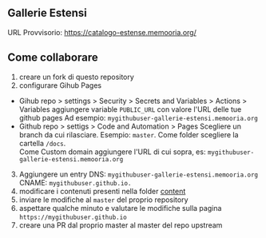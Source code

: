 ## Gallerie Estensi
URL Provvisorio: https://catalogo-estense.memooria.org/

## Come collaborare

1. creare un fork di questo repository
2. configurare Gihub Pages
  * Gihub repo > settings > Security >  Secrets and Variables > Actions > Variables
    aggiungere variable `PUBLIC_URL` con valore l'URL delle tue github pages
    Ad esempio: `mygithubuser-gallerie-estensi.memooria.org`
  * Github repo > settigs > Code and Automation > Pages
    Scegliere un branch da cui rilasciare. Esempio: `master`. Come
    folder scegliere la cartella `/docs`.  
    Come Custom domain aggiungere l'URL di cui sopra, es: `mygithubuser-gallerie-estensi.memooria.org`
3. Aggiungere un entry DNS: `mygithubuser-gallerie-estensi.memooria.org` CNAME: `mygithubuser.github.io.`
3. modificare i contenuti presenti nella folder [content](content)
4. inviare le modifiche al `master` del proprio repository
5. aspettare qualche minuto e valutare le modifiche sulla pagina `https://mygithubuser.github.io`
6. creare una PR dal proprio master al master del repo upstream

